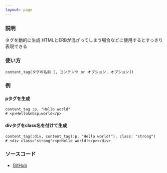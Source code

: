 ```yaml
---
layout: page
---
```

### 説明
タグを動的に生成
HTMLとERBが混ざってしまう場合などに使用するとすっきり表現できる

### 使い方
    content_tag(タグの名前 [, コンテンツ or オプション, オプション])

### 例
#### pタグを生成
    content_tag :p, "Hello world"
    # <p>Hello&nbsp;world</p>

#### divタグをclass名を付けて生成
    content_tag(:div, content_tag(:p, "Hello world!"), class: "strong")
    # <div class="strong"><p>Hello world!</p></div>

### ソースコード
* [GitHub](https://github.com/rails/rails/blob/f33d52c95217212cbacc8d5e44b5a8e3cdc6f5b3/actionview/lib/action_view/helpers/tag_helper.rb#L270)